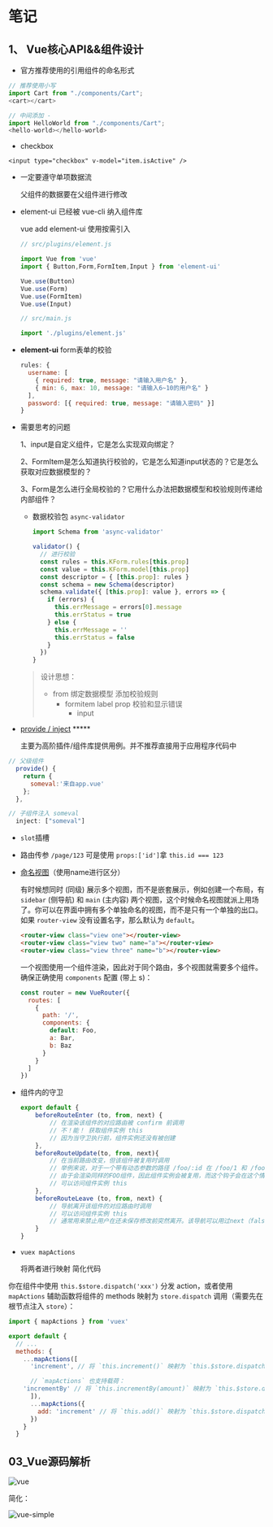 # 笔记

## 1、 Vue核心API&&组件设计

- 官方推荐使用的引用组件的命名形式

```js
// 推荐使用小写
import Cart from "./components/Cart";
<cart></cart>

// 中间添加 - 
import HelloWorld from "./components/Cart";
<hello-world></hello-world>
```

- checkbox

```vue
<input type="checkbox" v-model="item.isActive" />
```

- 一定要遵守单项数据流
  
  父组件的数据要在父组件进行修改

- element-ui 已经被 vue-cli 纳入组件库
  
  vue add element-ui     使用按需引入
  
  ```js
  // src/plugins/element.js
  
  import Vue from 'vue'
  import { Button,Form,FormItem,Input } from 'element-ui'
  
  Vue.use(Button)
  Vue.use(Form)
  Vue.use(FormItem)
  Vue.use(Input)
  
  // src/main.js
  
  import './plugins/element.js'
  ```

- **element-ui**   form表单的校验
  
  ```js
  rules: {
    username: [
      { required: true, message: "请输入用户名" },
      { min: 6, max: 10, message: "请输入6~10的用户名" }
    ],
    password: [{ required: true, message: "请输入密码" }]
  }
  ```

- 需要思考的问题

  1、input是自定义组件，它是怎么实现双向绑定？

  2、FormItem是怎么知道执行校验的，它是怎么知道input状态的？它是怎么获取对应数据模型的？

  3、Form是怎么进行全局校验的？它用什么办法把数据模型和校验规则传递给内部组件？

  - 数据校验包 `async-validator`

    ```js
    import Schema from 'async-validator'
    
    validator() {
      // 进行校验
      const rules = this.KForm.rules[this.prop]
      const value = this.KForm.model[this.prop]
      const descriptor = { [this.prop]: rules }
      const schema = new Schema(descriptor)
      schema.validate({ [this.prop]: value }, errors => {
        if (errors) {
          this.errMessage = errors[0].message
          this.errStatus = true
        } else {
          this.errMessage = ''
          this.errStatus = false
        }
      })
    }
    ```

  > 设计思想：
  >
  > - from 绑定数据模型 添加校验规则
  >   - formitem label prop 校验和显示错误
  >     - input

-  [provide / inject](https://cn.vuejs.org/v2/api/#provide-inject) *****

   主要为高阶插件/组件库提供用例。并不推荐直接用于应用程序代码中 

  ```js
  // 父级组件
    provide() {
      return {
        someval:'来自app.vue'
      };
    },
  
  // 子组件注入 someval
    inject: ["someval"]
  ```

- `slot`插槽

- 路由传参 `/page/123` 可是使用 `props:['id']`拿 `this.id === 123`

- [命名视图]( https://router.vuejs.org/zh/guide/essentials/named-views.html )（使用name进行区分）

  有时候想同时 (同级) 展示多个视图，而不是嵌套展示，例如创建一个布局，有 `sidebar` (侧导航) 和 `main` (主内容) 两个视图，这个时候命名视图就派上用场了。你可以在界面中拥有多个单独命名的视图，而不是只有一个单独的出口。如果 `router-view` 没有设置名字，那么默认为 `default`。

  ```html
  <router-view class="view one"></router-view>
  <router-view class="view two" name="a"></router-view>
  <router-view class="view three" name="b"></router-view>
  ```

  一个视图使用一个组件渲染，因此对于同个路由，多个视图就需要多个组件。确保正确使用 `components` 配置 (带上 s)：

  ```js
  const router = new VueRouter({
    routes: [
      {
        path: '/',
        components: {
          default: Foo,
          a: Bar,
          b: Baz
        }
      }
    ]
  })
  ```

- 组件内的守卫

  ```js
  export default {
      beforeRouteEnter (to, from, next) {
          // 在渲染该组件的对应路由被 confirm 前调用
          // 不！能！ 获取组件实例 this
          // 因为当守卫执行前，组件实例还没有被创建
      },
      beforeRouteUpdate(to, from, next){
          // 在当前路由改变，但该组件被复用时调用
          // 举例来说，对于一个带有动态参数的路径 /foo/:id 在 /foo/1 和 /foo/2 之间跳转的时候
          // 由于会渲染同样的FOO组件，因此组件实例会被复用，而这个钩子会在这个情况下被调用。
          // 可以访问组件实例 this
      },
      beforeRouteLeave (to, from, next) {
          // 导航离开该组件的对应路由时调用
          // 可以访问组件实例 this
          // 通常用来禁止用户在还未保存修改前突然离开。该导航可以用过next（false）来取消
      }
  }
  ```

- `vuex mapActions`

	将两者进行映射 简化代码

 你在组件中使用 `this.$store.dispatch('xxx')` 分发 action，或者使用 `mapActions` 辅助函数将组件的 methods 映射为 `store.dispatch` 调用（需要先在根节点注入 `store`）： 

  ```js
import { mapActions } from 'vuex'
  
export default {
    // ...
    methods: {
      ...mapActions([
        'increment', // 将 `this.increment()` 映射为 `this.$store.dispatch('increment')`
  
        // `mapActions` 也支持载荷：
      'incrementBy' // 将 `this.incrementBy(amount)` 映射为 `this.$store.dispatch('incrementBy', amount)`
	    ]),
	    ...mapActions({
	      add: 'increment' // 将 `this.add()` 映射为 `this.$store.dispatch('increment')`
	    })
	  }
	}
  ```

## 03_Vue源码解析

![vue](F:\Rain\KaiKeBa-study\img\vue.png)

简化：

![vue-simple](F:\Rain\KaiKeBa-study\img\vue-simple.png)

